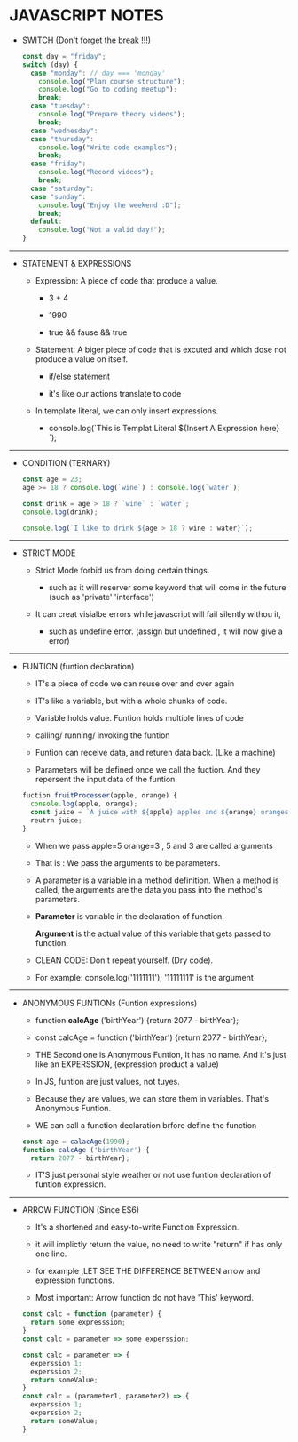 # JAVASCRIPT NOTES

- SWITCH (Don't forget the break !!!)

  ```javascript
  const day = "friday";
  switch (day) {
    case "monday": // day === 'monday'
      console.log("Plan course structure");
      console.log("Go to coding meetup");
      break;
    case "tuesday":
      console.log("Prepare theory videos");
      break;
    case "wednesday":
    case "thursday":
      console.log("Write code examples");
      break;
    case "friday":
      console.log("Record videos");
      break;
    case "saturday":
    case "sunday":
      console.log("Enjoy the weekend :D");
      break;
    default:
      console.log("Not a valid day!");
  }
  ```

---

- STATEMENT & EXPRESSIONS

  - Expression: A piece of code that produce a value.

    - 3 + 4

    - 1990

    - true && fause && true

  - Statement: A biger piece of code that is excuted and which dose not produce a value on itself.

    - if/else statement

    - it's like our actions translate to code

  - In template literal, we can only insert expressions.

    - console.log(\`This is Templat Literal \${Insert A Expression here} \`);

---

- CONDITION (TERNARY)

  ```javascript
  const age = 23;
  age >= 18 ? console.log(`wine`) : console.log(`water`);

  const drink = age > 18 ? `wine` : `water`;
  console.log(drink);

  console.log(`I like to drink ${age > 18 ? wine : water}`);
  ```

---

- STRICT MODE

  - Strict Mode forbid us from doing certain things.

    - such as it will reserver some keyword that will come in the future (such as 'private' 'interface')

  - It can creat visialbe errors while javascript will fail silently withou it,

    - such as undefine error. (assign but undefined , it will now give a error)

---

- FUNTION (funtion declaration)

  - IT's a piece of code we can reuse over and over again

  - IT's like a variable, but with a whole chunks of code.

  - Variable holds value. Funtion holds multiple lines of code

  - calling/ running/ invoking the funtion

  - Funtion can receive data, and returen data back. (Like a machine)

  - Parameters will be defined once we call the fuction. And they repersent the input data of the funtion.

  ```javascript
  fuction fruitProcesser(apple, orange) {
    console.log(apple, orange);
    const juice = `A juice with ${apple} apples and ${orange} oranges`;
    reutrn juice;
  }

  ```

  - When we pass apple=5 orange=3 , 5 and 3 are called arguments

  - That is : We pass the arguments to be parameters.

  - A parameter is a variable in a method definition. When a method is called, the arguments are the data you pass into the method's parameters.

  - **Parameter** is variable in the declaration of function.

    **Argument** is the actual value of this variable that gets passed to function.

  - CLEAN CODE: Don't repeat yourself. (Dry code).

  - For example: console.log('1111111'); '11111111' is the argument

---

- ANONYMOUS FUNTIONs (Funtion expressions)

  - function **calcAge** ('birthYear') {return 2077 - birthYear};

  <!---->

  - const calcAge = function ('birthYear') {return 2077 - birthYear};

  - THE Second one is Anonymous Funtion, It has no name. And it's just like an EXPERSSION, (expression product a value)

  - In JS, funtion are just values, not tuyes.

  - Because they are values, we can store them in variables. That's Anonymous Funtion.

  - WE can call a function declaration brfore define the function

  ```javascript
  const age = calacAge(1990);
  function calcAge ('birthYear') {
    return 2077 - birthYear};
  ```

  - IT'S just personal style weather or not use funtion declaration of funtion expression.

---

- ARROW FUNCTION (Since ES6)

  - It's a shortened and easy-to-write Function Expression.

  - it will implictly return the value, no need to write "return" if has only one line.

  - for example ,LET SEE THE DIFFERENCE BETWEEN arrow and expression functions.

  - Most important: Arrow function do not have 'This' keyword.

  ```javascript
  const calc = function (parameter) {
    return some expresssion;
  }
  const calc = parameter => some experssion;

  const calc = parameter => {
    experssion 1;
    experssion 2;
    return someValue;
  }
  const calc = (parameter1, parameter2) => {
    experssion 1;
    experssion 2;
    return someValue;
  }
  ```
